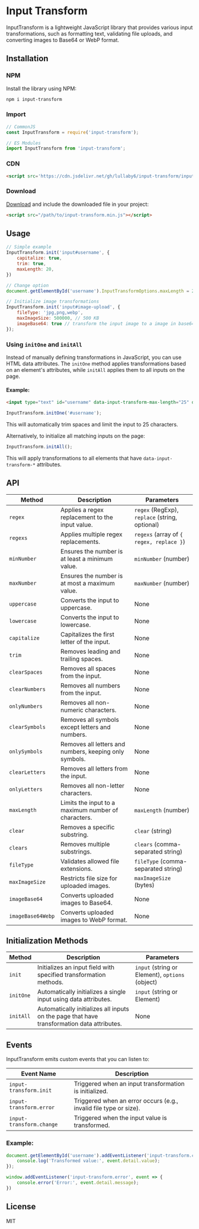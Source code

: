 # Input Transform

InputTransform is a lightweight JavaScript library that provides various input transformations, such as formatting text, validating file uploads, and converting images to Base64 or WebP format.

## Installation

### NPM

Install the library using NPM:

```bash
npm i input-transform
```

### Import

```js
// CommonJS
const InputTransform = require('input-transform');

// ES Modules
import InputTransform from 'input-transform';
```

### CDN

```html
<script src='https://cdn.jsdelivr.net/gh/lullaby6/input-transform/input-transform.min.js'></script>
```

### Download

<a href="https://cdn.jsdelivr.net/gh/lullaby6/input-transform/input-transform.min.js" target="_blank">Download</a> and include the downloaded file in your project:

```html
<script src="/path/to/input-transform.min.js"></script>
```

## Usage

```js
// Simple example
InputTransform.init('input#username', {
    capitalize: true,
    trim: true,
    maxLength: 20,
})

// Change option
document.getElementById('username').InputTransformOptions.maxLength = 25;

// Initialize image transformations
InputTransform.init('input#image-upload', {
    fileType: 'jpg,png,webp',
    maxImageSize: 500000, // 500 KB
    imageBase64: true // transform the input image to a image in base64 encoded string
});
```

### Using `initOne` and `initAll`

Instead of manually defining transformations in JavaScript, you can use HTML data attributes. The `initOne` method applies transformations based on an element's attributes, while `initAll` applies them to all inputs on the page.

#### Example:

```html
<input type="text" id="username" data-input-transform-max-length="25" data-input-transform-trim="true">
```

```js
InputTransform.initOne('#username');
```
This will automatically trim spaces and limit the input to 25 characters.

Alternatively, to initialize all matching inputs on the page:

```js
InputTransform.initAll();
```
This will apply transformations to all elements that have `data-input-transform-*` attributes.

## API

| Method         | Description | Parameters |
|---------------|-------------|------------|
| `regex` | Applies a regex replacement to the input value. | `regex` (RegExp), `replace` (string, optional) |
| `regexs` | Applies multiple regex replacements. | `regexs` (array of `{ regex, replace }`) |
| `minNumber` | Ensures the number is at least a minimum value. | `minNumber` (number) |
| `maxNumber` | Ensures the number is at most a maximum value. | `maxNumber` (number) |
| `uppercase` | Converts the input to uppercase. | None |
| `lowercase` | Converts the input to lowercase. | None |
| `capitalize` | Capitalizes the first letter of the input. | None |
| `trim` | Removes leading and trailing spaces. | None |
| `clearSpaces` | Removes all spaces from the input. | None |
| `clearNumbers` | Removes all numbers from the input. | None |
| `onlyNumbers` | Removes all non-numeric characters. | None |
| `clearSymbols` | Removes all symbols except letters and numbers. | None |
| `onlySymbols` | Removes all letters and numbers, keeping only symbols. | None |
| `clearLetters` | Removes all letters from the input. | None |
| `onlyLetters` | Removes all non-letter characters. | None |
| `maxLength` | Limits the input to a maximum number of characters. | `maxLength` (number) |
| `clear` | Removes a specific substring. | `clear` (string) |
| `clears` | Removes multiple substrings. | `clears` (comma-separated string) |
| `fileType` | Validates allowed file extensions. | `fileType` (comma-separated string) |
| `maxImageSize` | Restricts file size for uploaded images. | `maxImageSize` (bytes) |
| `imageBase64` | Converts uploaded images to Base64. | None |
| `imageBase64Webp` | Converts uploaded images to WebP format. | None |

## Initialization Methods

| Method       | Description | Parameters |
|-------------|-------------|------------|
| `init` | Initializes an input field with specified transformation methods. | `input` (string or Element), `options` (object) |
| `initOne` | Automatically initializes a single input using data attributes. | `input` (string or Element) |
| `initAll` | Automatically initializes all inputs on the page that have transformation data attributes. | None |

## Events

InputTransform emits custom events that you can listen to:

| Event Name | Description |
|-----------|-------------|
| `input-transform.init` | Triggered when an input transformation is initialized. |
| `input-transform.error` | Triggered when an error occurs (e.g., invalid file type or size). |
| `input-transform.change` | Triggered when the input value is transformed. |

### Example:

```js
document.getElementById('username').addEventListener('input-transform.change', event => {
    console.log('Transformed value:', event.detail.value);
});

window.addEventListener('input-transform.error', event => {
    console.error('Error:', event.detail.message);
})
```

## License

MIT


